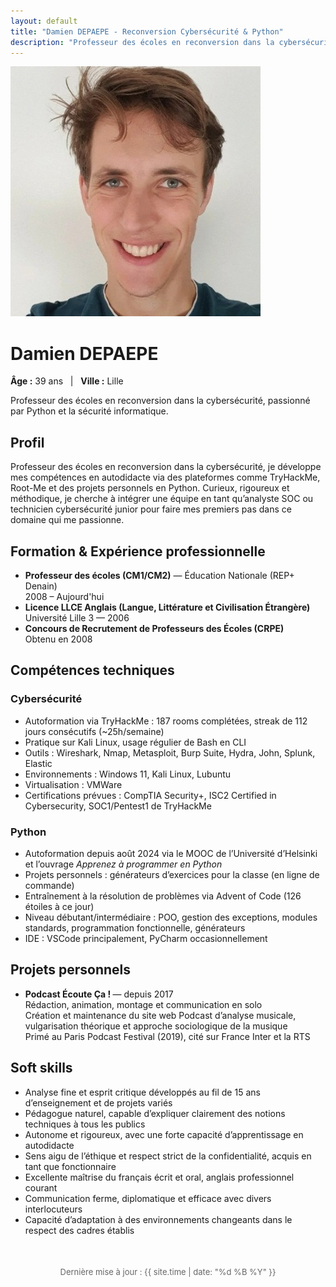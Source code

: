 ```yaml
---
layout: default
title: "Damien DEPAEPE - Reconversion Cybersécurité & Python"
description: "Professeur des écoles en reconversion dans la cybersécurité, passionné par Python et la sécurité informatique."
---
```


<div class="profile">
  
  <img src="/assets/images/portrait.jpg" alt="Prénom NOM" class="profile-img" />
  <h1>Damien DEPAEPE</h1>
  <p><strong>Âge :</strong> 39 ans &nbsp;&nbsp;|&nbsp;&nbsp; <strong>Ville :</strong> Lille</p>
  <p>Professeur des écoles en reconversion dans la cybersécurité, passionné par Python et la sécurité informatique.</p>
</div>

<div class="social-links">
  <a href="mailto:damien.depaepe@gmail.com" aria-label="Email" target="_blank" rel="noopener">
    <i class="fas fa-envelope fa-2x"></i>
  </a>
  <a href="https://linkedin.com/in/damien-d-9816121a9" aria-label="LinkedIn" target="_blank" rel="noopener">
    <i class="fab fa-linkedin fa-2x"></i>
  </a>
  <a href="https://github.com/damECP" aria-label="GitHub" target="_blank" rel="noopener">
    <i class="fab fa-github fa-2x"></i>
  </a>
  </a>
  <a href="https://ecoutecapodcast.fr" aria-label="Site Personnel" target="_blank" rel="noopener">
    <i class="fas fa-microphone-alt fa-2x"></i>
  </a>
</div>

<section>
  <h2>Profil</h2>
  <p>Professeur des écoles en reconversion dans la cybersécurité, je développe mes compétences en autodidacte via des plateformes comme TryHackMe, Root-Me et des projets personnels en Python. Curieux, rigoureux et méthodique, je cherche à intégrer une équipe en tant qu’analyste SOC ou technicien cybersécurité junior pour faire mes premiers pas dans ce domaine qui me passionne.</p>
</section>

<section>
  <h2>Formation &amp; Expérience professionnelle</h2>
  <ul>
    <li><strong>Professeur des écoles (CM1/CM2)</strong> — Éducation Nationale (REP+ Denain)<br>2008 – Aujourd'hui</li>
    <li><strong>Licence LLCE Anglais (Langue, Littérature et Civilisation Étrangère)</strong><br>Université Lille 3 — 2006</li>
    <li><strong>Concours de Recrutement de Professeurs des Écoles (CRPE)</strong><br>Obtenu en 2008</li>
  </ul>
</section>

<section>
  <h2>Compétences techniques</h2>

  <h3>Cybersécurité</h3>
  <ul>
    <li>Autoformation via TryHackMe : 187 rooms complétées, streak de 112 jours consécutifs (~25h/semaine)</li>
    <li>Pratique sur Kali Linux, usage régulier de Bash en CLI</li>
    <li>Outils : Wireshark, Nmap, Metasploit, Burp Suite, Hydra, John, Splunk, Elastic</li>
    <li>Environnements : Windows 11, Kali Linux, Lubuntu</li>
    <li>Virtualisation : VMWare</li>
    <li>Certifications prévues : CompTIA Security+, ISC2 Certified in Cybersecurity, SOC1/Pentest1 de TryHackMe</li>
  </ul>

  <h3>Python</h3>
  <ul>
    <li>Autoformation depuis août 2024 via le MOOC de l’Université d’Helsinki et l’ouvrage <em>Apprenez à programmer en Python</em></li>
    <li>Projets personnels : générateurs d’exercices pour la classe (en ligne de commande)</li>
    <li>Entraînement à la résolution de problèmes via Advent of Code (126 étoiles à ce jour)</li>
    <li>Niveau débutant/intermédiaire : POO, gestion des exceptions, modules standards, programmation fonctionnelle, générateurs</li>
    <li>IDE : VSCode principalement, PyCharm occasionnellement</li>
  </ul>
</section>

<section>
  <h2>Projets personnels</h2>
  <ul>
    <li><strong>Podcast Écoute Ça ! </strong> — depuis 2017<br>
    Rédaction, animation, montage et communication en solo<br>
    Création et maintenance du site web
    Podcast d’analyse musicale, vulgarisation théorique et approche sociologique de la musique<br>
    Primé au Paris Podcast Festival (2019), cité sur France Inter et la RTS</li>
  </ul>
</section>

<section>
  <h2>Soft skills</h2>
  <ul>
    <li>Analyse fine et esprit critique développés au fil de 15 ans d’enseignement et de projets variés</li>
    <li>Pédagogue naturel, capable d’expliquer clairement des notions techniques à tous les publics</li>
    <li>Autonome et rigoureux, avec une forte capacité d’apprentissage en autodidacte</li>
    <li>Sens aigu de l’éthique et respect strict de la confidentialité, acquis en tant que fonctionnaire</li>
    <li>Excellente maîtrise du français écrit et oral, anglais professionnel courant</li>
    <li>Communication ferme, diplomatique et efficace avec divers interlocuteurs</li>
    <li>Capacité d’adaptation à des environnements changeants dans le respect des cadres établis</li>
  </ul>
</section>

<footer style="text-align:center; margin-top: 50px; font-size: small; color: #666;">
  Dernière mise à jour : {{ site.time | date: "%d %B %Y" }}
</footer>
